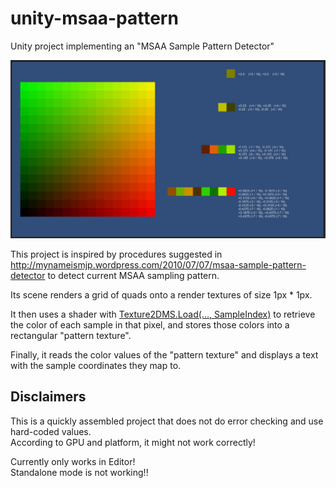 # unity-msaa-pattern
Unity project implementing an "MSAA Sample Pattern Detector"

![](screenshots/screenshot.PNG)

This project is inspired by procedures suggested in http://mynameismjp.wordpress.com/2010/07/07/msaa-sample-pattern-detector to detect current MSAA sampling pattern.
  
  
Its scene renders a grid of quads onto a render textures of size 1px * 1px.  
  
It then uses a shader with [Texture2DMS.Load(..., SampleIndex)](https://docs.microsoft.com/en-us/windows/win32/direct3dhlsl/dx-graphics-hlsl-to-load) to retrieve the color of each sample in that pixel, and stores those colors into a rectangular "pattern texture".  
  
Finally, it reads the color values of the "pattern texture" and displays a text with the sample coordinates they map to.


## Disclaimers

This is a quickly assembled project that does not do error checking and use hard-coded values.  
According to GPU and platform, it might not work correctly!  
  
 
Currently only works in Editor!  
Standalone mode is not working!!



